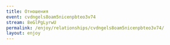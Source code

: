 ```yaml
---
title: Отношения
event: cvdngels8oam5nicenpbteo3v74
stream: 8eGlPgLyrwU
permalink: /enjoy/relationships/cvdngels8oam5nicenpbteo3v74/
layout: enjoy
---
```

